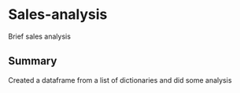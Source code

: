 # Sales-analysis
Brief sales analysis

## Summary
Created a dataframe from a list of dictionaries and did some analysis 
